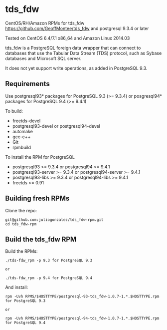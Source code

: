 tds_fdw
=======

CentOS/RH/Amazon RPMs for tds_fdw  <https://github.com/GeoffMontee/tds_fdw> and postgresql 9.3.4 or later

Tested on CentOS 6.4/7.1 x86_64 and Amazon Linux 2014.03

tds_fdw is a PostgreSQL foreign data wrapper that can connect to databases that use the Tabular Data Stream (TDS) protocol, such as Sybase databases and Microsoft SQL server.

It does not yet support write operations, as added in PostgreSQL 9.3.

Requirements
------------

Use postgresql93\* packages for PostgreSQL 9.3 (>= 9.3.4) or posgresql94\* packages for PostgreSQL 9.4 (>= 9.4.1)

To build: 

* freetds-devel
* postgresql93-devel or postgresql94-devel
* automake
* gcc-c++
* Git
* rpmbuild

To install the RPM for PostgreSQL

* postgresql93 >= 9.3.4 or postgresql94 >= 9.4.1
* postgresql93-server >= 9.3.4 or postgresql94-server >= 9.4.1
* postgresql93-libs >= 9.3.4 or postgresql94-libs >= 9.4.1
* freetds >= 0.91

Building fresh RPMs
-------------------

Clone the repo: 

    git@github.com:juliogonzalez/tds_fdw-rpm.git
    cd tds_fdw-rpm


Build the tds_fdw RPM
---------------------

Build the RPMs:

    ./tds-fdw_rpm -p 9.3 for PostgreSQL 9.3

    or

    ./tds-fdw_rpm -p 9.4 for PostgreSQL 9.4

And install:

    rpm -Uvh RPMS/$HOSTTYPE/postgresql-93-tds_fdw-1.0.7-1.*.$HOSTTYPE.rpm for PostgreSQL 9.3

    or

    rpm -Uvh RPMS/$HOSTTYPE/postgresql-94-tds_fdw-1.0.7-1.*.$HOSTTYPE.rpm for PostgreSQL 9.4
